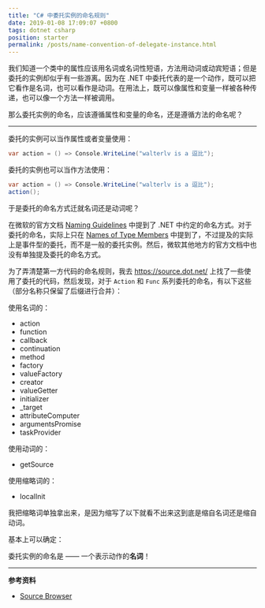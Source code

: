 ```yaml
---
title: "C# 中委托实例的命名规则"
date: 2019-01-08 17:09:07 +0800
tags: dotnet csharp
position: starter
permalink: /posts/name-convention-of-delegate-instance.html
---
```


我们知道一个类中的属性应该用名词或名词性短语，方法用动词或动宾短语；但是委托的实例却似乎有一些游离。因为在 .NET 中委托代表的是一个动作，既可以把它看作是名词，也可以看作是动词。在用法上，既可以像属性和变量一样被各种传递，也可以像一个方法一样被调用。

那么委托实例的命名，应该遵循属性和变量的命名，还是遵循方法的命名呢？

---

委托的实例可以当作属性或者变量使用：

```csharp
var action = () => Console.WriteLine("walterlv is a 逗比");
```

委托的实例也可以当作方法使用：

```csharp
var action = () => Console.WriteLine("walterlv is a 逗比");
action();
```

于是委托的命名方式迁就名词还是动词呢？

在微软的官方文档 [Naming Guidelines](https://docs.microsoft.com/en-us/dotnet/standard/design-guidelines/naming-guidelines) 中提到了 .NET 中约定的命名方式。对于委托的命名，实际上只在 [Names of Type Members](https://docs.microsoft.com/en-us/dotnet/standard/design-guidelines/names-of-type-members#names-of-events) 中提到了，不过提及的实际上是事件型的委托，而不是一般的委托实例。然后，微软其他地方的官方文档中也没有单独提及委托的命名方式。

为了弄清楚第一方代码的命名规则，我去 <https://source.dot.net/> 上找了一些使用了委托的代码，然后发现，对于 `Action` 和 `Func` 系列委托的命名，有以下这些（部分名称只保留了后缀进行合并）：

使用名词的：

- action
- function
- callback
- continuation
- method
- factory
- valueFactory
- creator
- valueGetter
- initializer
- _target
- attributeComputer
- argumentsPromise
- taskProvider

使用动词的：

- getSource

使用缩略词的：

- localInit

我把缩略词单独拿出来，是因为缩写了以下就看不出来这到底是缩自名词还是缩自动词。

基本上可以确定：

委托实例的命名是 —— 一个表示动作的**名词**！

---

**参考资料**

- [Source Browser](https://source.dot.net/)

